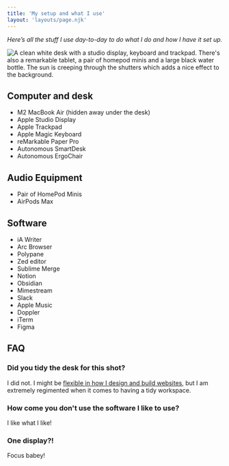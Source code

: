 ```yaml
---
title: 'My setup and what I use'
layout: 'layouts/page.njk'
---
```


_Here’s all the stuff I use day-to-day to do what I do and how I have it set up._

![A clean white desk with a studio display, keyboard and trackpad. There's also a remarkable tablet, a pair of homepod minis and a large black water bottle. The sun is creeping through the shutters which adds a nice effect to the background.](https://andy-bell.imgix.net/2025/03/desk-2025.jpg)

## Computer and desk

*   M2 MacBook Air (hidden away under the desk)
*   Apple Studio Display
*   Apple Trackpad
*   Apple Magic Keyboard
*   reMarkable Paper Pro
*   Autonomous SmartDesk
*   Autonomous ErgoChair

## Audio Equipment

*   Pair of HomePod Minis 
*   AirPods Max

## Software

*   iA Writer
*   Arc Browser
*   Polypane
*   Zed editor
*   Sublime Merge 
*   Notion
*   Obsidian
*   Mimestream
*   Slack
*   Apple Music
*   Doppler
*   iTerm
*   Figma

## FAQ

### Did you tidy the desk for this shot? 

I did not. I might be [flexible in how I design and build websites](https://buildexcellentwebsit.es/), but I am extremely regimented when it comes to having a tidy workspace. 

### How come you don't use the software I like to use?

I like what I like! 

### One display?! 

Focus babey! 
